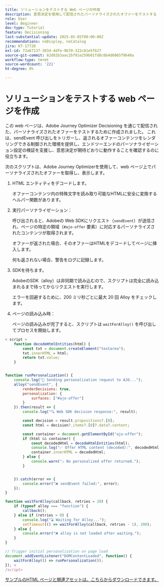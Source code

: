 ```yaml
---
title: ソリューションをテストする Web ページの作成
description: 意思決定を使用して配信されたパーソナライズされたオファーをテストする Web ページ。
role: User
level: Beginner
doc-type: Tutorial
feature: Decisioning
last-substantial-update: 2025-05-05T00:00:00Z
recommendations: noDisplay, noCatalog
jira: KT-17728
exl-id: 72a67137-303d-4dfe-9b70-322c81e5fb27
source-git-commit: 82d82b3aac2bf91e259b01fd8c6b4d6065f9640a
workflow-type: tm+mt
source-wordcount: '221'
ht-degree: 0%

---
```


# ソリューションをテストする web ページを作成

この web ページは、Adobe Journey Optimizer Decisioning を通じて配信された、パーソナライズされたオファーをテストするために作成されました。 これは、sendEvent 呼び出しをトリガーし、返されるオファーコンテンツをレンダリングできる制御された環境を提供し、エンドツーエンドのパーソナライゼーション設定の検証を支援し、意思決定が期待どおりに動作することを確認するのに役立ちます。

次のスクリプトは、Adobe Journey Optimizerを使用して、web ページ上でパーソナライズされたオファーを取得し、表示します。

1. HTML エンティティをデコードします。

   オファーコンテンツ内の特殊文字を読み取り可能なHTMLに安全に変換するヘルパー関数があります。

1. 実行パーソナライゼーション：

   呼び出されると、Adobeの Web SDKにリクエスト（`sendEvent`）が送信され、ページの特定の領域（`#ajo-offer` 要素）に対応するパーソナライズされたコンテンツが取得されます。

   オファーが返された場合、そのオファーはHTMLをデコードしてページに挿入します。

   何も返されない場合、警告をログに記録します。

1. SDKを待ちます。

   AdobeのSDK（alloy）は非同期で読み込むので、スクリプトは完全に読み込まれるまで待ってからリクエストを実行します。

   エラーを回避するために、200 ミリ秒ごとに最大 20 回 Alloy をチェックします。

1. ページの読み込み時：

   ページの読み込みが完了すると、スクリプトは `waitForAlloy()` を呼び出してプロセスを開始します。



```javascript
< script >
    function decodeHtmlEntities(html) {
        const txt = document.createElement("textarea");
        txt.innerHTML = html;
        return txt.value;
    }


function runPersonalization() {
    console.log("🚀 Sending personalization request to AJO...");
    alloy("sendEvent", {
        renderDecisions: true,
        personalization: {
            surfaces: ["#ajo-offer"]
        }
    }).then(result => {
        console.log("🔍 Web SDK decision response:", result);

        const decision = result.propositions?.[0];
        const html = decision?.items?.[0]?.data?.content;

        const container = document.getElementById("ajo-offer");
        if (html && container) {
            const decodedHtml = decodeHtmlEntities(html);
            console.log("✅ Offer HTML content (decoded):", decodedHtml);
            container.innerHTML = decodedHtml;
        } else {
            console.warn("⚠️ No personalized offer returned.");
        }


    }).catch(error => {
        console.error("❌ sendEvent failed:", error);
    });
}

function waitForAlloy(callback, retries = 20) {
    if (typeof alloy === "function") {
        callback();
    } else if (retries > 0) {
        console.log("⌛ Waiting for Alloy...");
        setTimeout(() => waitForAlloy(callback, retries - 1), 200);
    } else {
        console.error("❌ alloy is not loaded after waiting.");
    }
}

// Trigger initial personalization on page load
document.addEventListener("DOMContentLoaded", function() {
    waitForAlloy(() => runPersonalization());
}); <
/script>
```

[サンプルのHTML ページと関連アセットは、こちらからダウンロードできます。](assets/web-page-assets.zip)
